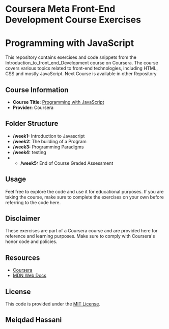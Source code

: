 # Coursera Meta Front-End Development Course Exercises
# Programming with JavaScript

This repository contains exercises and code snippets from the Introduction_to_front_end_Development course on Coursera.
The course covers various topics related to front-end technologies, including HTML, CSS and mostly JavaScript.
Next Course is available in other Repository 

## Course Information

- **Course Title:** [Programming with JavaScript](#) 
- **Provider:** Coursera

## Folder Structure

- **/week1:** Introduction to Javascript
- **/week2:** The building of a Program
- **/week3:** Programming Paradigms
- **/week4:** testing
- - **/week5:** End of Course Graded Assessment


## Usage

Feel free to explore the code and use it for educational purposes. If you are taking the course, make sure to complete the exercises on your own before referring to the code here.

## Disclaimer

These exercises are part of a Coursera course and are provided here for reference and learning purposes. Make sure to comply with Coursera's honor code and policies.

## Resources

- [Coursera](https://www.coursera.org/)
- [MDN Web Docs](https://developer.mozilla.org/)

## License

This code is provided under the [MIT License](LICENSE).
## Meiqdad Hassani
